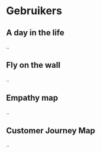 # Gebruikers

## A day in the life

..

## Fly on the wall

..

## Empathy map

..

## Customer Journey Map

..

